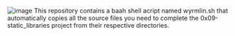 ![image](https://user-images.githubusercontent.com/111032793/235589597-91bcbca6-3225-4279-9271-00ffa4cdb05b.png)
This repository contains a baah shell acript named wyrmlin.sh that automatically copies all the source files you need to complete the 0x09-static_libraries project from their respective directories.





